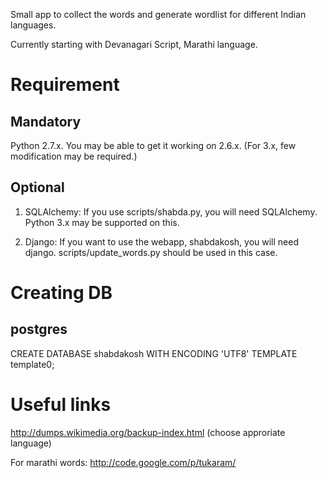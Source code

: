 Small app to collect the words and generate wordlist for different Indian languages.

Currently starting with Devanagari Script, Marathi language.


Requirement
===========

Mandatory
---------
Python 2.7.x. You may be able to get it working on 2.6.x.
(For 3.x, few modification may be required.)

Optional
--------

1. SQLAlchemy: If you use scripts/shabda.py, you will need SQLAlchemy.
   Python 3.x may be supported on this.

2. Django: If you want to use the webapp, shabdakosh, you will need
   django. scripts/update_words.py should be used in this case.


Creating DB
====================

postgres
--------

CREATE DATABASE shabdakosh WITH ENCODING 'UTF8' TEMPLATE template0;

Useful links
============

http://dumps.wikimedia.org/backup-index.html (choose approriate language)

For marathi words:
http://code.google.com/p/tukaram/
